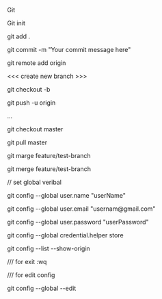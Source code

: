 <p> Git </p>



<p>Git init </p>
<p>git add . </p> 
<p> git commit -m "Your commit message here" </p>

<p>git remote add origin <repository_url> </p>
<p></p>
    
<<< create new branch >>>
<p>git checkout -b <branch-name> </p>

<p>git push -u origin <feature/test-branch> </p>

...
<p> git checkout master</p>
<p>git pull master</p>
<p>git marge feature/test-branch</p>
<p>git merge feature/test-branch </p>



<p>// set global veribal </p>
<p>git config --global user.name "userName" </p>
<p>git config --global user.email "usernam@gmail.com"</p>
<p>git config --global user.password "userPassword"</p>
<p>git config --global credential.helper store</p>
<p>git config --list --show-origin</p>

/// for exit :wq
<p> </p>

/// for edit config
<p>git config --global --edit</p>
